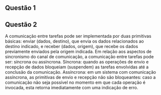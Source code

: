## Questão 1


## Questão 2

  A comunicação entre tarefas pode ser implementada por duas primitivas básicas: enviar (dados, destino), que envia os dados relacionados ao destino indicado, e receber (dados, origem), que recebe os dados previamente enviados pela origem indicada. Em relação aos aspectos de sincronismo do canal de comunicação, a comunicação entre tarefas pode ser: síncrona ou assíncrona.
  Síncrona: quando as operações de envio e recepção de dados bloqueiam (suspendem) as tarefas envolvidas até a conclusão da comunicação.
  Assíncrona: em um sistema com comunicação assíncrona, as primitivas de envio e recepção não são bloqueantes: caso a comunicação não seja possível no momento em que cada operação é invocada, esta retorna imediatamente com uma indicação de erro.
 
